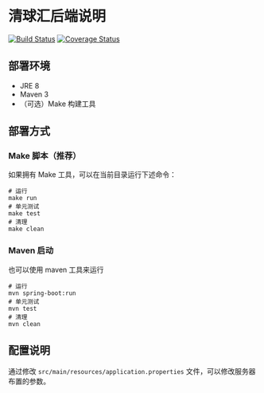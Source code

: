 # 清球汇后端说明
[![Build Status](https://www.travis-ci.com/leonardodalinky/ThuBP-backend.svg?branch=dev)](https://www.travis-ci.com/leonardodalinky/ThuBP-backend) [![Coverage Status](https://coveralls.io/repos/github/leonardodalinky/ThuBP-backend/badge.svg)](https://coveralls.io/github/leonardodalinky/ThuBP-backend)

## 部署环境

* JRE 8
* Maven 3
* （可选）Make 构建工具

## 部署方式

### Make 脚本（推荐）

如果拥有 Make 工具，可以在当前目录运行下述命令：

```shell
# 运行
make run
# 单元测试
make test
# 清理
make clean
```

### Maven 启动

也可以使用 maven 工具来运行

```shell
# 运行
mvn spring-boot:run
# 单元测试
mvn test
# 清理
mvn clean
```

## 配置说明

通过修改 `src/main/resources/application.properties` 文件，可以修改服务器布置的参数。